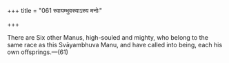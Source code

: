 +++
title = "061 स्वायम्भुवस्याऽस्य मनोः"

+++

There are Six other Manus, high-souled and mighty, who belong to the same race as this Svāyambhuva Manu, and have called into being, each his own offsprings.—(61)
